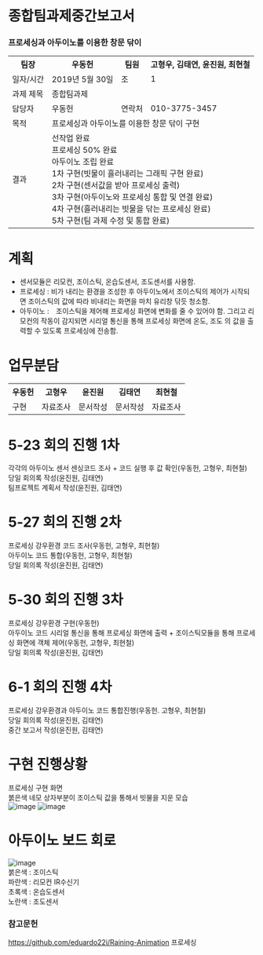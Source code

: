 # 종합팀과제중간보고서  
### 프로세싱과 아두이노를 이용한 창문 닦이  
<table>
  <tr>
    <th> 팀장 </th>
    <th> 우동헌 </th>
    <th> 팀원 </th>
    <th> 고형우, 김태연, 윤진원, 최현철 </th>
  </tr>
  <tr>
    <td> 일자/시간 </td>
    <td> 2019년 5월 30일 </td>
    <td> 조 </td>
    <td> 1 </td>
  </tr>
  <tr>
    <td> 과제 제목 </td>
    <td colspan = "3"> 종합팀과제 </td>
  </tr>
  <tr>
    <td> 담당자 </td>
    <td> 우동헌 </td>
    <td> 연락처 </td>
    <td> 010-3775-3457 </td>
  </tr>
  <tr>
    <td> 목적 </td>
    <td colspan = "3"> 프로세싱과 아두이노를 이용한 창문 닦이 구현 </td>
  </tr>
  <tr>
    <td> 결과 </td>
    <td colspan = "3"> 선작업 완료<br>
프로세싱 50% 완료<br>
아두이노 조립 완료<br>
1차 구현(빗물이 흘러내리는 그래픽 구현 완료)<br>
2차 구현(센서값을 받아 프로세싱 출력)<br>
3차 구현(아두이노와 프로세싱 통합 및 연결 완료)<br>
4차 구현(흘러내리는 빗물을 닦는 프로세싱 완료)<br>
5차 구현(팀 과제 수정 및 통합 완료)</td>
  </tr>
</table>
  
# 계획
- 센서모듈은 리모컨, 조이스틱, 온습도센서, 조도센서를 사용함.  
- 프로세싱 : 비가 내리는 환경을 조성한 후 아두이노에서 조이스틱의 제어가 시작되면 조이스틱의 값에 따라 비내리는 화면을 마치 유리창 닦듯 청소함.  
- 아두이노 :　조이스틱을 제어해 프로세싱 화면에 변화를 줄 수 있어야 함. 그리고 리모컨의 작동이 감지되면 시리얼 통신을 통해 프로세싱 화면에 온도, 조도 의 값을 출력할 수 있도록 프로세싱에 전송함.  

# 업무분담
<table>
  <tr>
    <th> 우동헌 </th>
    <th> 고형우 </th>
    <th> 윤진원 </th>
    <th> 김태연 </th>
    <th> 최현철 </th>
  </tr>
  <tr>
    <td> 구현 </td>
    <td> 자료조사 </td>
    <td> 문서작성 </td>
    <td> 문서작성 </td>
    <td> 자료조사 </td>
  </tr>
</table>

# 5-23 회의 진행 1차
각각의 아두이노 센서 센싱코드 조사 + 코드 실행 후 값 확인(우동헌, 고형우, 최현철)  
당일 회의록 작성(윤진원, 김태연)  
팀프로젝트 계획서 작성(윤진원, 김태연)  

# 5-27 회의 진행 2차
프로세싱 강우환경 코드 조사(우동헌, 고형우, 최현철)  
아두이노 코드 통합(우동헌, 고형우, 최현철)  
당일 회의록 작성(윤진원, 김태연)  

# 5-30 회의 진행 3차
프로세싱 강우환경 구현(우동헌)  
아두이노 코드 시리얼 통신을 통해 프로세싱 화면에 출력 + 조이스틱모듈을 통해 프로세싱 화면에 객체 제어(우동헌, 고형우, 최현철)  
당일 회의록 작성(윤진원, 김태연)  

# 6-1 회의 진행 4차
프로세싱 강우환경과 아두이노 코드 통합진행(우동헌. 고형우, 최현철)  
당일 회의록 작성(윤진원, 김태연)  
중간 보고서 작성(윤진원, 김태연)  

# 구현 진행상황
프로세싱 구현 화면  
붉은색 네모 상자부분이 조이스틱 값을 통해서 빗물을 지운 모습  
![image](https://user-images.githubusercontent.com/50819643/58758363-7600f780-8555-11e9-8e59-3b99b15d1cb5.png)
![image](https://user-images.githubusercontent.com/50819643/58758364-77322480-8555-11e9-9783-59f90201bdb6.png)

# 아두이노 보드 회로
![image](https://user-images.githubusercontent.com/50819643/58758390-cf692680-8555-11e9-98fc-15f8c53f9e72.png)  
붉은색 : 조이스틱  
파란색 : 리모컨 IR수신기  
초록색 : 온습도센서  
노란색 : 조도센서  

### 참고문헌
https://github.com/eduardo22i/Raining-Animation 프로세싱 
